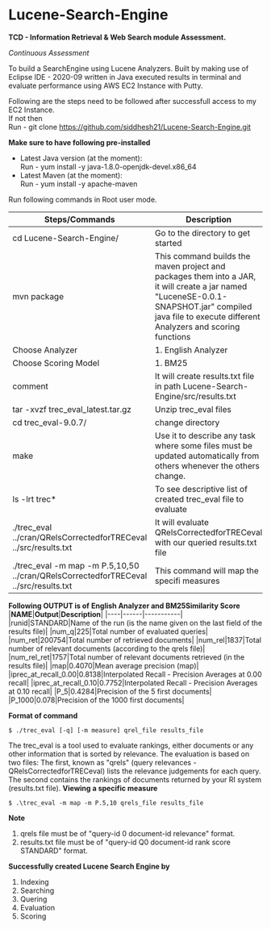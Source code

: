 # Lucene-Search-Engine
**TCD - Information Retrieval &amp; Web Search module Assessment.** 

*Continuous Assessment*

To build a SearchEngine using Lucene Analyzers.
Built by making use of Eclipse IDE - 2020-09 written in Java executed results in terminal and evaluate performance using AWS EC2 Instance with Putty.

Following are the steps need to be followed after successfull access to my EC2 Instance.  
If not then  
Run - git clone https://github.com/siddhesh21/Lucene-Search-Engine.git

**Make sure to have following pre-installed**
- Latest Java version (at the moment):  
Run - yum install -y java-1.8.0-openjdk-devel.x86_64
- Latest Maven (at the moment):  
Run - yum install -y apache-maven

Run following commands in Root user mode.

|**Steps/Commands**| **Description**|
|----------|-------------|
|cd Lucene-Search-Engine/ | Go to the directory to get started|
|mvn package| This command builds the maven project and packages them into a JAR, it will create a jar named "LuceneSE-0.0.1-SNAPSHOT.jar" compiled java file to execute different Analyzers and scoring functions|
|Choose Analyzer|1. English Analyzer|
|Choose Scoring Model|1. BM25 |
|comment|It  will create results.txt file in path Lucene-Search-Engine/src/results.txt|
|tar -xvzf trec_eval_latest.tar.gz| Unzip trec_eval files|
|cd trec_eval-9.0.7/ | change directory|
|make|Use it to describe any task where some files must be updated automatically from others whenever the others change.| 
|ls -lrt trec*|To see descriptive list of created trec_eval file to evaluate|
| ./trec_eval ../cran/QRelsCorrectedforTRECeval ../src/results.txt|It will evaluate QRelsCorrectedforTRECeval with our queried results.txt file|
|./trec_eval -m map -m P.5,10,50 ../cran/QRelsCorrectedforTRECeval ../src/results.txt| This command will map the specifi measures|

**Following OUTPUT is of**
**English Analyzer and BM25Similarity Score**
|**NAME**|**Output**|**Description**|
|----|------|-----------|
|runid|STANDARD|Name of the run (is the name given on the last field of the results file)|
|num_q|225|Total number of evaluated queries|
|num_ret|200754|Total number of retrieved documents|
|num_rel|1837|Total number of relevant documents (according to the qrels file)|
|num_rel_ret|1757|Total number of relevant documents retrieved (in the results file)|
|map|0.4070|Mean average precision (map)|
|iprec_at_recall_0.00|0.8138|Interpolated Recall - Precision Averages at 0.00 recall|
|iprec_at_recall_0.10|0.7752|Interpolated Recall - Precision Averages at 0.10 recall|
|P_5|0.4284|Precision of the 5 first documents|
|P_1000|0.078|Precision of the 1000 first documents|

**Format of command** 
```
$ ./trec_eval [-q] [-m measure] qrel_file results_file
```
The trec_eval is a tool used to evaluate rankings, either documents or any other information that is sorted by relevance. The evaluation is based on two files: The first, known as "qrels" (query relevances - QRelsCorrectedforTRECeval) lists the relevance judgements for each query. The second contains the rankings of documents returned by your RI system (results.txt file).
**Viewing a specific measure**
```
$ .\trec_eval -m map -m P.5,10 qrels_file results_file
```
**Note** 
1. qrels file must be of "query-id  0  document-id  relevance" format.
2. results.txt file must be of "query-id  Q0  document-id  rank  score  STANDARD" format.

**Successfully created Lucene Search Engine by**
1. Indexing
2. Searching
3. Quering
4. Evaluation
5. Scoring
